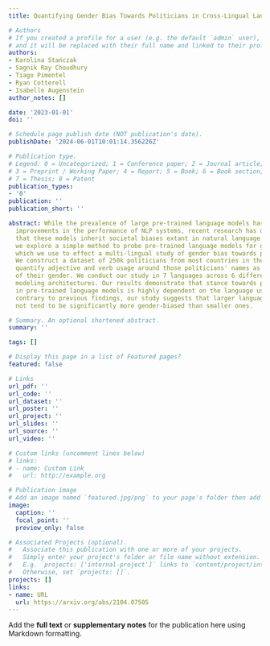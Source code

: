 ```yaml
---
title: Quantifying Gender Bias Towards Politicians in Cross-Lingual Language Models

# Authors
# If you created a profile for a user (e.g. the default `admin` user), write the username (folder name) here
# and it will be replaced with their full name and linked to their profile.
authors:
- Karolina Stańczak
- Sagnik Ray Choudhury
- Tiago Pimentel
- Ryan Cotterell
- Isabelle Augenstein
author_notes: []

date: '2023-01-01'
doi: ''

# Schedule page publish date (NOT publication's date).
publishDate: '2024-06-01T10:01:14.356226Z'

# Publication type.
# Legend: 0 = Uncategorized; 1 = Conference paper; 2 = Journal article;
# 3 = Preprint / Working Paper; 4 = Report; 5 = Book; 6 = Book section;
# 7 = Thesis; 8 = Patent
publication_types:
- '0'
publication: ''
publication_short: ''

abstract: While the prevalence of large pre-trained language models has led to significant
  improvements in the performance of NLP systems, recent research has demonstrated
  that these models inherit societal biases extant in natural language. In this paper,
  we explore a simple method to probe pre-trained language models for gender bias,
  which we use to effect a multi-lingual study of gender bias towards politicians.
  We construct a dataset of 250k politicians from most countries in the world and
  quantify adjective and verb usage around those politicians' names as a function
  of their gender. We conduct our study in 7 languages across 6 different language
  modeling architectures. Our results demonstrate that stance towards politicians
  in pre-trained language models is highly dependent on the language used. Finally,
  contrary to previous findings, our study suggests that larger language models do
  not tend to be significantly more gender-biased than smaller ones.

# Summary. An optional shortened abstract.
summary: ''

tags: []

# Display this page in a list of Featured pages?
featured: false

# Links
url_pdf: ''
url_code: ''
url_dataset: ''
url_poster: ''
url_project: ''
url_slides: ''
url_source: ''
url_video: ''

# Custom links (uncomment lines below)
# links:
# - name: Custom Link
#   url: http://example.org

# Publication image
# Add an image named `featured.jpg/png` to your page's folder then add a caption below.
image:
  caption: ''
  focal_point: ''
  preview_only: false

# Associated Projects (optional).
#   Associate this publication with one or more of your projects.
#   Simply enter your project's folder or file name without extension.
#   E.g. `projects: ['internal-project']` links to `content/project/internal-project/index.md`.
#   Otherwise, set `projects: []`.
projects: []
links:
- name: URL
  url: https://arxiv.org/abs/2104.07505
---
```


Add the **full text** or **supplementary notes** for the publication here using Markdown formatting.
